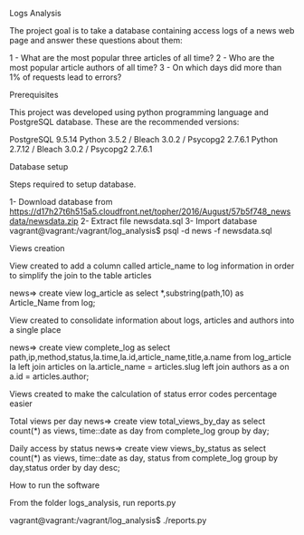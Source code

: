 Logs Analysis

The project goal is to take a database containing access logs of a news web page and answer these questions about them:

1 - What are the most popular three articles of all time?
2 - Who are the most popular article authors of all time?
3 - On which days did more than 1% of requests lead to errors?

Prerequisites

This project was developed using python programming language and PostgreSQL database. These are the recommended versions:

PostgreSQL 9.5.14
Python 3.5.2 / Bleach 3.0.2 / Psycopg2 2.7.6.1
Python 2.7.12 / Bleach 3.0.2 / Psycopg2 2.7.6.1

Database setup

Steps required to setup database. 

1- Download database from https://d17h27t6h515a5.cloudfront.net/topher/2016/August/57b5f748_newsdata/newsdata.zip
2- Extract file newsdata.sql
3- Import database
    vagrant@vagrant:/vagrant/log_analysis$ psql -d news -f newsdata.sql

Views creation

View created to add a column called article_name to log information in order to simplify the join to the table articles

news=> create view log_article as select *,substring(path,10) as Article_Name from log;


View created to consolidate information about logs, articles and authors into a single place

news=> create view complete_log as select path,ip,method,status,la.time,la.id,article_name,title,a.name from log_article la left join articles on la.article_name = articles.slug left join authors as a on a.id = articles.author;


Views created to make the calculation of status error codes percentage easier

Total views per day
news=> create view total_views_by_day as select count(*) as views, time::date as day from complete_log group by day;

Daily access by status
news=> create view views_by_status as select count(*) as views, time::date as day, status from complete_log group by day,status order by day desc;


How to run the software

From the folder logs_analysis, run reports.py

vagrant@vagrant:/vagrant/log_analysis$ ./reports.py